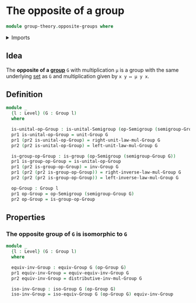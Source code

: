# The opposite of a group

```agda
module group-theory.opposite-groups where
```

<details><summary>Imports</summary>

```agda
open import foundation.dependent-pair-types
open import foundation.identity-types
open import foundation.universe-levels

open import group-theory.groups
open import group-theory.isomorphisms-groups
open import group-theory.monoids
open import group-theory.opposite-semigroups
open import group-theory.semigroups
```

</details>

## Idea

The **opposite of a [group](group-theory.groups.md)** `G` with multiplication
`μ` is a group with the same underlying [set](foundation-core.sets.md) as `G`
and multiplication given by `x y ↦ μ y x`.

## Definition

```agda
module _
  {l : Level} (G : Group l)
  where

  is-unital-op-Group : is-unital-Semigroup (op-Semigroup (semigroup-Group G))
  pr1 is-unital-op-Group = unit-Group G
  pr1 (pr2 is-unital-op-Group) = right-unit-law-mul-Group G
  pr2 (pr2 is-unital-op-Group) = left-unit-law-mul-Group G

  is-group-op-Group : is-group (op-Semigroup (semigroup-Group G))
  pr1 is-group-op-Group = is-unital-op-Group
  pr1 (pr2 is-group-op-Group) = inv-Group G
  pr1 (pr2 (pr2 is-group-op-Group)) = right-inverse-law-mul-Group G
  pr2 (pr2 (pr2 is-group-op-Group)) = left-inverse-law-mul-Group G

  op-Group : Group l
  pr1 op-Group = op-Semigroup (semigroup-Group G)
  pr2 op-Group = is-group-op-Group
```

## Properties

### The opposite group of `G` is isomorphic to `G`

```agda
module _
  {l : Level} (G : Group l)
  where

  equiv-inv-Group : equiv-Group G (op-Group G)
  pr1 equiv-inv-Group = equiv-equiv-inv-Group G
  pr2 equiv-inv-Group = distributive-inv-mul-Group G

  iso-inv-Group : iso-Group G (op-Group G)
  iso-inv-Group = iso-equiv-Group G (op-Group G) equiv-inv-Group
```
